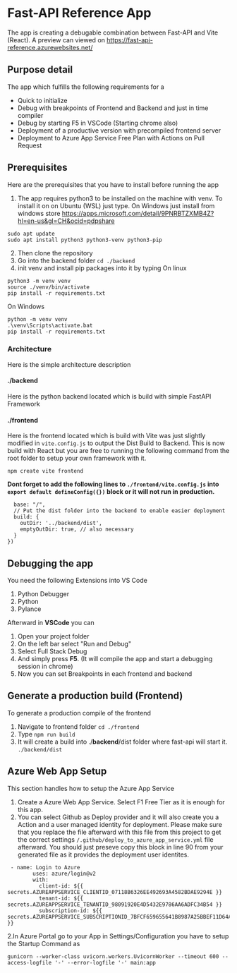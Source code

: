 # Fast-API Reference App
The app is creating a debugable combination between Fast-API and Vite (React). A preview can viewed on https://fast-api-reference.azurewebsites.net/ 
## Purpose detail
The app which fulfills the following requirements for a 
- Quick to initialize
- Debug with breakpoints of Frontend and Backend and just in time compiler
- Debug by starting F5 in VSCode (Starting chrome also)
- Deployment of a productive version with precompiled frontend server
- Deployment to Azure App Service Free Plan with Actions on Pull Request

## Prerequisites
Here are the prerequisites that you have to install before running the app
1. The app requires python3 to be installed on the machine with venv. To install it on on Ubuntu (WSL) just type. On Windows just install from windows store https://apps.microsoft.com/detail/9PNRBTZXMB4Z?hl=en-us&gl=CH&ocid=pdpshare 
```
sudo apt update
sudo apt install python3 python3-venv python3-pip
```
2. Then clone the repository
3. Go into the backend folder `cd ./backend`
4. init venv and install pip packages into it by typing 
On linux
```
python3 -m venv venv
source ./venv/bin/activate
pip install -r requirements.txt
```
On Windows
```
python -m venv venv
.\venv\Scripts\activate.bat
pip install -r requirements.txt
```
### Architecture
Here is the simple architecture description
#### ./backend
Here is the python backend located which is build with simple FastAPI Framework
#### ./frontend
Here is the frontend located which is build with Vite was just slightly modified in `vite.config.js` to output the Dist Build to Backend. This is now build with React but you are free to running the following command from the root folder to setup your own framework with it. 
```
npm create vite frontend
```
__Dont forget to add the following lines to `./frontend/vite.config.js` into `export default defineConfig({})` block or it will not run in production.__
```
  base: "/",
  // Put the dist folder into the backend to enable easier deployment
  build: {
    outDir: '../backend/dist',
    emptyOutDir: true, // also necessary
  }
})
```
## Debugging the app
You need the following Extensions into VS Code
1. Python Debugger
2. Python
3. Pylance

Afterward in __VSCode__ you can 
1. Open your project folder  
2. On the left bar select "Run and Debug"
3. Select Full Stack Debug
4. And simply press __F5__. (It will compile the app and start a debugging session in chrome)
5. Now you can set Breakpoints in each frontend and backend

## Generate a production build (Frontend)
To generate a production compile of the frontend
1. Navigate to frontend folder `cd ./frontend`
2. Type `npm run build`
3. It will create a build into ./__backend__/dist folder where fast-api will start it. `./backend/dist`

## Azure Web App Setup
This section handles how to setup the Azure App Service
1. Create a Azure Web App Service. Select F1 Free Tier as it is enough for this app. 
2. You can select Github as Deploy provider and it will also create you a Action and a user managed identity for deployment. Please make sure that you replace the file afterward with this file from this project to get the correct settings `/.github/deploy_to_azure_app_service.yml` file afterward. You should just preseve copy this block in line 90 from your generated file as it provides the deployment user identites.
```
 - name: Login to Azure
        uses: azure/login@v2
        with:
          client-id: ${{ secrets.AZUREAPPSERVICE_CLIENTID_07118B6326EE492693A4582BDAE9294E }}
          tenant-id: ${{ secrets.AZUREAPPSERVICE_TENANTID_98091920E4D5432E9786AA6ADFC34B54 }}
          subscription-id: ${{ secrets.AZUREAPPSERVICE_SUBSCRIPTIONID_7BFCF659655641B8987A25BBEF11D64A }}
```
2.In Azure Portal go to your App in Settings/Configuration you have to setup the Startup Command as
```
gunicorn --worker-class uvicorn.workers.UvicornWorker --timeout 600 --access-logfile '-' --error-logfile '-' main:app
```